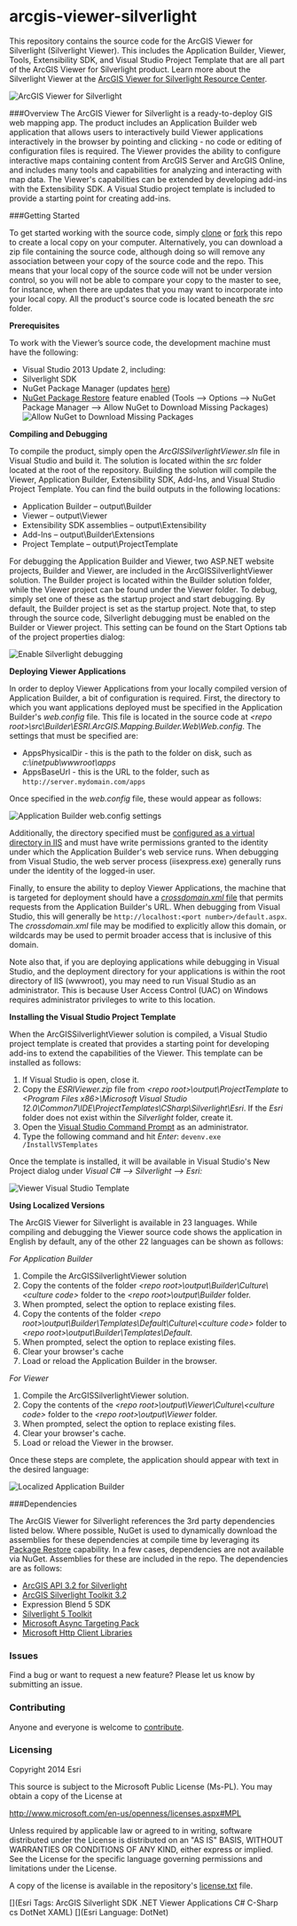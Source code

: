 arcgis-viewer-silverlight
===============================

This repository contains the source code for the ArcGIS Viewer for Silverlight (Silverlight Viewer).  This includes the Application Builder, Viewer, Tools, Extensibility SDK, and Visual Studio Project Template that are all part of the ArcGIS Viewer for Silverlight product.  Learn more about the Silverlight Viewer at the [ArcGIS Viewer for Silverlight Resource Center](http://links.esri.com/silverlightviewer).  

![ArcGIS Viewer for Silverlight](https://cloud.githubusercontent.com/assets/3933510/3559658/46dac540-094e-11e4-89fa-b57765e6e726.png)

###Overview
The ArcGIS Viewer for Silverlight is a ready-to-deploy GIS web mapping app.  The product includes an Application Builder web application that allows users to interactively build Viewer applications interactively in the browser by pointing and clicking - no code or editing of configuration files is required.  The Viewer provides the ability to configure interactive maps containing content from ArcGIS Server and ArcGIS Online, and includes many tools and capabilities for analyzing and interacting with map data.  The Viewer's capabilities can be extended by developing add-ins with the Extensibility SDK.  A Visual Studio project template is included to provide a starting point for creating add-ins.

###Getting Started

To get started working with the source code, simply [clone](https://help.github.com/articles/duplicating-a-repository) or [fork](https://help.github.com/articles/fork-a-repo) this repo to create a local copy on your computer.  Alternatively, you can download a zip file containing the source code, although doing so will remove any association between your copy of the source code and the repo.  This means that your local copy of the source code will not be under version control, so you will not be able to compare your copy to the master to see, for instance, when there are updates that you may want to incorporate into your local copy.  All the product's source code is located beneath the *src* folder.

**Prerequisites**

To work with the Viewer’s source code, the development machine must have the following:

- Visual Studio 2013 Update 2, including:
 - Silverlight SDK
 - NuGet Package Manager (updates [here](http://visualstudiogallery.msdn.microsoft.com/27077b70-9dad-4c64-adcf-c7cf6bc9970c))
- [NuGet Package Restore](http://docs.nuget.org/docs/reference/package-restore) feature enabled (Tools --> Options --> NuGet Package Manager --> Allow NuGet to Download Missing Packages)
![Allow NuGet to Download Missing Packages](https://cloud.githubusercontent.com/assets/3933510/3559669/5ff952b2-094e-11e4-8a65-a72e149c117a.png) 

**Compiling and Debugging**

To compile the product, simply open the *ArcGISSilverlightViewer.sln* file in Visual Studio and build it.  The solution is located within the *src* folder located at the root of the repository.  Building the solution will compile the Viewer, Application Builder, Extensibility SDK, Add-Ins, and Visual Studio Project Template.  You can find the build outputs in the following locations:

- Application Builder – output\Builder
- Viewer – output\Viewer
- Extensibility SDK assemblies – output\Extensibility
- Add-Ins – output\Builder\Extensions
- Project Template – output\ProjectTemplate

For debugging the Application Builder and Viewer, two ASP.NET website projects, Builder and Viewer, are included in the ArcGISSilverlightViewer solution.  The Builder project is located within the Builder solution folder, while the Viewer project can be found under the Viewer folder.  To debug, simply set one of these as the startup project and start debugging. By default, the Builder project is set as the startup project.  Note that, to step through the source code, Silverlight debugging must be enabled on the Builder or Viewer project.  This setting can be found on the Start Options tab of the project properties dialog:

![Enable Silverlight debugging](https://cloud.githubusercontent.com/assets/3933510/3559674/711eff9c-094e-11e4-89ef-d310d1a4d5a3.png)

**Deploying Viewer Applications**

In order to deploy Viewer Applications from your locally compiled version of Application Builder, a bit of configuration is required.  First, the directory to which you want applications deployed must be specified in the Application Builder's *web.config* file.  This file is located in the source code at *<repo root\>\src\Builder\ESRI.ArcGIS.Mapping.Builder.Web\Web.config*.  The settings that must be specified are:

- AppsPhysicalDir - this is the path to the folder on disk, such as *c:\inetpub\wwwroot\apps*
- AppsBaseUrl - this is the URL to the folder, such as `http://server.mydomain.com/apps`

Once specified in the *web.config* file, these would appear as follows:

![Application Builder *web.config* settings](https://cloud.githubusercontent.com/assets/3933510/3559675/8264386c-094e-11e4-84dc-341376d8c306.png)

Additionally, the directory specified must be [configured as a virtual directory in IIS](http://technet.microsoft.com/en-us/library/cc771804%28v=WS.10%29.aspx) and must have write permissions granted to the identity under which the Application Builder's web service runs.  When debugging from Visual Studio, the web server process (iisexpress.exe) generally runs under the identity of the logged-in user.  

Finally, to ensure the ability to deploy Viewer Applications, the machine that is targeted for deployment should have a [*crossdomain.xml* file](http://www.adobe.com/devnet/articles/crossdomain_policy_file_spec.html) that permits requests from the Application Builder's URL.  When debugging from Visual Studio, this will generally be `http://localhost:<port number>/default.aspx`.  The *crossdomain.xml* file may be modified to explicitly allow this domain, or wildcards may be used to permit broader access that is inclusive of this domain.

Note also that, if you are deploying applications while debugging in Visual Studio, and the deployment directory for your applications is within the root directory of IIS (wwwroot), you may need to run Visual Studio as an administrator.  This is because User Access Control (UAC) on Windows requires administrator privileges to write to this location.

**Installing the Visual Studio Project Template**

When the ArcGISSilverlightViewer solution is compiled, a Visual Studio project template is created that provides a starting point for developing add-ins to extend the capabilities of the Viewer.  This template can be installed as follows:

1. If Visual Studio is open, close it.
2. Copy the *ESRIViewer.zip* file from *<repo root\>\output\ProjectTemplate* to *<Program Files x86\>\Microsoft Visual Studio 12.0\Common7\IDE\ProjectTemplates\CSharp\Silverlight\Esri*.  If the *Esri* folder does not exist within the *Silverlight* folder, create it.
3. Open the [Visual Studio Command Prompt](http://msdn.microsoft.com/en-us/library/ms229859%28v=vs.110%29.aspx) as an administrator.
4. Type the following command and hit *Enter*:
```devenv.exe /InstallVSTemplates```

Once the template is installed, it will be available in Visual Studio's New Project dialog under *Visual C# --> Silverlight --> Esri:*

![Viewer Visual Studio Template](https://cloud.githubusercontent.com/assets/3933510/3559679/92e97986-094e-11e4-8947-f08c53ec19e9.png)

**Using Localized Versions**

The ArcGIS Viewer for Silverlight is available in 23 languages.  While compiling and debugging the Viewer source code shows the application in English by default, any of the other 22 languages can be shown as follows:

*For Application Builder*

1. Compile the ArcGISSilverlightViewer solution
2. Copy the contents of the folder *<repo root\>\output\Builder\Culture\\<culture code\>* folder to the *<repo root\>\output\Builder* folder.  
3. When prompted, select the option to replace existing files.
4. Copy the contents of the folder *<repo root\>\output\Builder\Templates\Default\Culture\\<culture code\>* folder to *<repo root\>\output\Builder\Templates\Default*.
5. When prompted, select the option to replace existing files.
6. Clear your browser's cache
7. Load or reload the Application Builder in the browser.

*For Viewer*

1. Compile the ArcGISSilverlightViewer solution.
2. Copy the contents of the *<repo root\>\output\Viewer\Culture\\<culture code\>* folder to the *<repo root\>\output\Viewer* folder.
3. When prompted, select the option to replace existing files.
4. Clear your browser's cache.
5. Load or reload the Viewer in the browser.

Once these steps are complete, the application should appear with text in the desired language:

![Localized Application Builder](https://cloud.githubusercontent.com/assets/3933510/3559683/a03887a8-094e-11e4-806f-ea6e0a96e0f7.png)

###Dependencies

The ArcGIS Viewer for Silverlight references the 3rd party dependencies listed below.  Where possible, NuGet is used to dynamically download the assemblies for these dependencies at compile time by leveraging its [Package Restore](http://docs.nuget.org/docs/reference/package-restore) capability.  In a few cases, dependencies are not available via NuGet.  Assemblies for these are included in the repo.  The dependencies are as follows:

- [ArcGIS API 3.2 for Silverlight](http://links.esri.com/silverlight)
- [ArcGIS Silverlight Toolkit 3.2](http://esrisilverlight.codeplex.com/)
- Expression Blend 5 SDK
- [Silverlight 5 Toolkit](http://silverlight.codeplex.com/)
- [Microsoft Async Targeting Pack](http://blogs.msdn.com/b/bclteam/p/asynctargetingpackkb.aspx)
- [Microsoft Http Client Libraries](http://blogs.msdn.com/b/bclteam/p/httpclient.aspx)


### Issues

Find a bug or want to request a new feature?  Please let us know by submitting an issue.

### Contributing

Anyone and everyone is welcome to [contribute](https://www.github.com/arcgis/arcgis-viewer-silverlight/wiki/contributing).

### Licensing
Copyright 2014 Esri

This source is subject to the Microsoft Public License (Ms-PL).
You may obtain a copy of the License at

http://www.microsoft.com/en-us/openness/licenses.aspx#MPL

Unless required by applicable law or agreed to in writing, software
distributed under the License is distributed on an "AS IS" BASIS,
WITHOUT WARRANTIES OR CONDITIONS OF ANY KIND, either express or implied.
See the License for the specific language governing permissions and
limitations under the License.

A copy of the license is available in the repository's [license.txt](https://www.github.com/arcgis/arcgis-viewer-silverlight/blob/master/license.txt) file.

[](Esri Tags: ArcGIS Silverlight SDK .NET Viewer Applications C# C-Sharp cs DotNet XAML)
[](Esri Language: DotNet)
